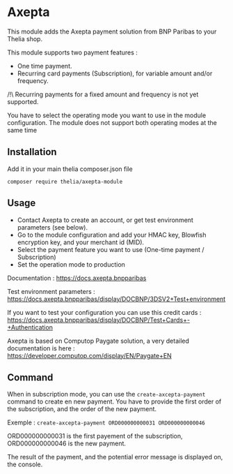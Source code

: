 # Axepta

This module adds the Axepta payment solution from BNP Paribas to your Thelia shop.

This module supports two payment features :

  - One time payment.
  - Recurring card payments (Subscription), for variable amount and/or frequency.

/!\ Recurring payments for a fixed amount and frequency is not yet supported.

You have to select the operating mode you want to use in the module configuration.
The module does not support both operating modes at the same time

## Installation

Add it in your main thelia composer.json file

```
composer require thelia/axepta-module
```

## Usage
* Contact Axepta to create an account, or get test environment parameters (see below).
* Go to the module configuration and add your HMAC key, Blowfish encryption key, and your merchant id (MID).
* Select the payment feature you want to use (One-time payment / Subscription)
* Set the operation mode to production

Documentation : https://docs.axepta.bnpparibas

Test environment parameters : https://docs.axepta.bnpparibas/display/DOCBNP/3DSV2+Test+environment

If you want to test your configuration you can use this credit cards : https://docs.axepta.bnpparibas/display/DOCBNP/Test+Cards+-+Authentication

Axepta is based on Computop Paygate solution, a very detailed documentation is here : https://developer.computop.com/display/EN/Paygate+EN

## Command

When in subscription mode, you can use the `create-axcepta-payment` command to create en new payment. You have to
provide the first order of the subscription, and the order of the new payment.

Exemple : `create-axcepta-payment ORD000000000031 ORD000000000046`

ORD000000000031 is the first payement of the subscription, ORD000000000046 is the new
payment.

The result of the payment, and the potential error message is displayed on, the console.
